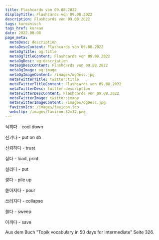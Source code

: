```yaml
---
title: Flashcards von 09.08.2022
displayTitle: Flashcards von 09.08.2022
description: Flashcards von 09.08.2022
tags: koreanisch
tags_href: korean
date: 2022-08-08
page_meta:
  metaDesc: description
  metaDescContent: Flashcards von 09.08.2022
  metaOgTitle: og:title
  metaOgTitleContent: Flashcards von 09.08.2022
  metaOgDesc: og:description
  metaOgDescContent: Flashcards von 09.08.2022
  metaOgImage: og:image
  metaOgImageContent: /images/ogDesc.jpg
  metaTwitterTitle: twitter:title
  metaTwitterTitleContent: Flashcards von 09.08.2022
  metaTwitterDesc: twitter:description
  metaTwitterDescContent: Flashcards von 09.08.2022
  metaTwitterImage: twitter:image
  metaTwitterImageContent: /images/ogDesc.jpg
  faviconIco: /images/favicon.ico
  webclip: /images/favicon-32x32.png
---
```


식히다 - cool down

신기다 - put on sb

신뢰하다 - trust

싣다 - load, print

실리다 - put

쌓다 - pile up

쏟아지다 - pour

쓰러지다 - collapse

쓸다 - sweep

아끼다 - save

Aus dem Buch "Topik vocabulary in 50 days for Intermediate" Seite 326.
